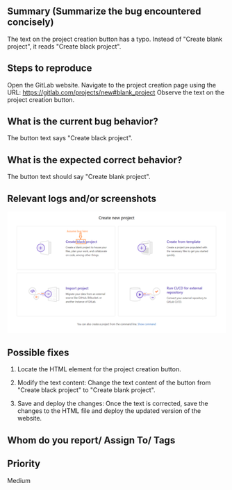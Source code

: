 
## Summary (Summarize the bug encountered concisely)

The text on the project creation button has a typo. Instead of "Create blank project", it reads "Create black project".

## Steps to reproduce     

Open the GitLab website.
Navigate to the project creation page using the URL: https://gitlab.com/projects/new#blank_project
Observe the text on the project creation button.

## What is the current bug behavior?

The button text says "Create black project".

## What is the expected correct behavior?

The button text should say "Create blank project".
     
## Relevant logs and/or screenshots

![alt text](image.png)

## Possible fixes

1. Locate the HTML element for the project creation button.

2. Modify the text content: Change the text content of the button from "Create black project" to "Create blank project".

3. Save and deploy the changes: Once the text is corrected, save the changes to the HTML file and deploy the updated version of the website.

## Whom do you report/ Assign To/ Tags



## Priority

Medium


[def]: ../Image/Bug_Screenshot.png